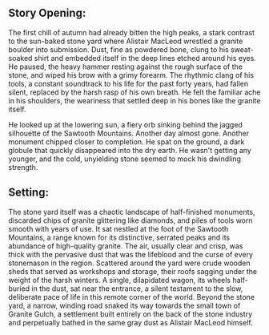 ## Story Opening:

The first chill of autumn had already bitten the high peaks, a stark contrast to the sun-baked stone yard where Alistair MacLeod wrestled a granite boulder into submission. Dust, fine as powdered bone, clung to his sweat-soaked shirt and embedded itself in the deep lines etched around his eyes. He paused, the heavy hammer resting against the rough surface of the stone, and wiped his brow with a grimy forearm. The rhythmic clang of his tools, a constant soundtrack to his life for the past forty years, had fallen silent, replaced by the harsh rasp of his own breath. He felt the familiar ache in his shoulders, the weariness that settled deep in his bones like the granite itself.

He looked up at the lowering sun, a fiery orb sinking behind the jagged silhouette of the Sawtooth Mountains. Another day almost gone. Another monument chipped closer to completion. He spat on the ground, a dark globule that quickly disappeared into the dry earth. He wasn't getting any younger, and the cold, unyielding stone seemed to mock his dwindling strength.

## Setting:

The stone yard itself was a chaotic landscape of half-finished monuments, discarded chips of granite glittering like diamonds, and piles of tools worn smooth with years of use. It sat nestled at the foot of the Sawtooth Mountains, a range known for its distinctive, serrated peaks and its abundance of high-quality granite. The air, usually clear and crisp, was thick with the pervasive dust that was the lifeblood and the curse of every stonemason in the region. Scattered around the yard were crude wooden sheds that served as workshops and storage, their roofs sagging under the weight of the harsh winters. A single, dilapidated wagon, its wheels half-buried in the dust, sat near the entrance, a silent testament to the slow, deliberate pace of life in this remote corner of the world. Beyond the stone yard, a narrow, winding road snaked its way towards the small town of Granite Gulch, a settlement built entirely on the back of the stone industry and perpetually bathed in the same gray dust as Alistair MacLeod himself.
